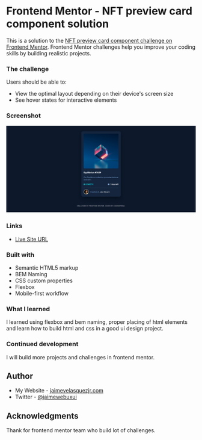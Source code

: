 # Frontend Mentor - NFT preview card component solution

This is a solution to the [NFT preview card component challenge on Frontend Mentor](https://www.frontendmentor.io/challenges/nft-preview-card-component-SbdUL_w0U). Frontend Mentor challenges help you improve your coding skills by building realistic projects.

### The challenge

Users should be able to:

- View the optimal layout depending on their device's screen size
- See hover states for interactive elements

### Screenshot

![](./screenshot.png)

### Links

- [Live Site URL](https://jongvelasquez.github.io/nft-preview-card-component/)

### Built with

- Semantic HTML5 markup
- BEM Naming
- CSS custom properties
- Flexbox
- Mobile-first workflow

### What I learned

I learned using flexbox and bem naming, proper placing of html elements and learn how to build html and css in a good ui design project.

### Continued development

I will build more projects and challenges in frontend mentor.

## Author

-  My Website - [jaimevelasquezjr.com](https://jaimevelasquezjr.com/)
-  Twitter - [@jaimewebuxui](https://twitter.com/jaimewebuxui)

## Acknowledgments

Thank for frontend mentor team who build lot of challenges.
